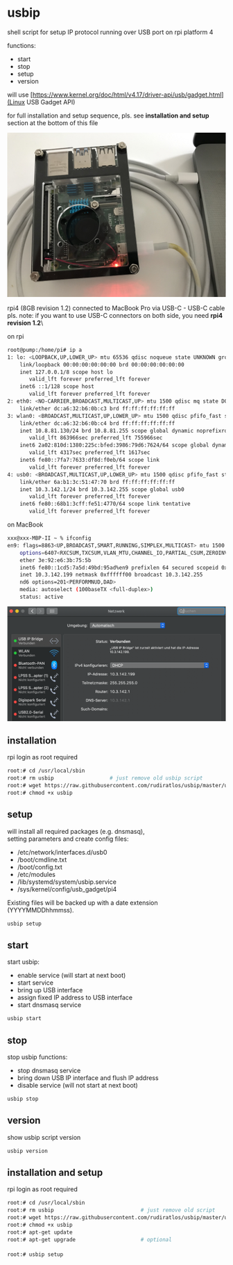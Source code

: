 # usbip

shell script for setup IP protocol running over USB port on rpi platform 4

functions:

- start
- stop
- setup
- version

will use [https://www.kernel.org/doc/html/v4.17/driver-api/usb/gadget.html](Linux USB Gadget API)

for full installation and setup sequence, pls. see **installation and setup** section at the bottom of this file

![rpi4 and MAC](./img/IMG_1149.jpg)

rpi4 (8GB revision 1.2) connected to MacBook Pro via USB-C - USB-C cable\
pls. note: if you want to use USB-C connectors on both side, you need **rpi4 revision 1.2**\

on rpi
~~~bash
root@pump:/home/pi# ip a
1: lo: <LOOPBACK,UP,LOWER_UP> mtu 65536 qdisc noqueue state UNKNOWN group default qlen 1000
    link/loopback 00:00:00:00:00:00 brd 00:00:00:00:00:00
    inet 127.0.0.1/8 scope host lo
       valid_lft forever preferred_lft forever
    inet6 ::1/128 scope host 
       valid_lft forever preferred_lft forever
2: eth0: <NO-CARRIER,BROADCAST,MULTICAST,UP> mtu 1500 qdisc mq state DOWN group default qlen 1000
    link/ether dc:a6:32:b6:0b:c3 brd ff:ff:ff:ff:ff:ff
3: wlan0: <BROADCAST,MULTICAST,UP,LOWER_UP> mtu 1500 qdisc pfifo_fast state UP group default qlen 1000
    link/ether dc:a6:32:b6:0b:c4 brd ff:ff:ff:ff:ff:ff
    inet 10.8.81.130/24 brd 10.8.81.255 scope global dynamic noprefixroute wlan0
       valid_lft 863966sec preferred_lft 755966sec
    inet6 2a02:810d:1380:225c:bfed:3986:79d6:7624/64 scope global dynamic mngtmpaddr noprefixroute 
       valid_lft 4317sec preferred_lft 1617sec
    inet6 fe80::7fa7:7633:df8d:f0eb/64 scope link 
       valid_lft forever preferred_lft forever
4: usb0: <BROADCAST,MULTICAST,UP,LOWER_UP> mtu 1500 qdisc pfifo_fast state UP group default qlen 1000
    link/ether 6a:b1:3c:51:47:70 brd ff:ff:ff:ff:ff:ff
    inet 10.3.142.1/24 brd 10.3.142.255 scope global usb0
       valid_lft forever preferred_lft forever
    inet6 fe80::68b1:3cff:fe51:4770/64 scope link tentative 
       valid_lft forever preferred_lft forever
~~~

on MacBook
~~~bash
xxx@xxx-MBP-II ~ % ifconfig
en9: flags=8863<UP,BROADCAST,SMART,RUNNING,SIMPLEX,MULTICAST> mtu 1500
	options=6407<RXCSUM,TXCSUM,VLAN_MTU,CHANNEL_IO,PARTIAL_CSUM,ZEROINVERT_CSUM>
	ether 3e:92:e6:3b:75:5b 
	inet6 fe80::1cd5:7a5d:49bd:95ad%en9 prefixlen 64 secured scopeid 0x10 
	inet 10.3.142.199 netmask 0xffffff00 broadcast 10.3.142.255
	nd6 options=201<PERFORMNUD,DAD>
	media: autoselect (100baseTX <full-duplex>)
	status: active
~~~

![MAC Network config](./img/IMG_MacBookNetwork.png)

## installation

rpi login as root required

~~~bash
root:# cd /usr/local/sbin
root:# rm usbip                  # just remove old usbip script
root:# wget https://raw.githubusercontent.com/rudiratlos/usbip/master/usbip
root:# chmod +x usbip
~~~

## setup

will install all required packages (e.g. dnsmasq),\
setting parameters and create config files:

- /etc/network/interfaces.d/usb0
- /boot/cmdline.txt
- /boot/config.txt
- /etc/modules
- /lib/systemd/system/usbip.service
- /sys/kernel/config/usb_gadget/pi4

Existing files will be backed up with a date extension (YYYYMMDDhhmmss). 

~~~bash
usbip setup
~~~

## start

start usbip:

- enable service (will start at next boot)
- start service
- bring up USB interface
- assign fixed IP address to USB interface
- start dnsmasq service

~~~bash
usbip start
~~~

## stop

stop usbip functions:

- stop dnsmasq service
- bring down USB IP interface and flush IP address
- disable service (will not start at next boot)

~~~bash
usbip stop
~~~

## version

show usbip script version

~~~bash
usbip version
~~~

## installation and setup

rpi login as root required

~~~bash
root:# cd /usr/local/sbin
root:# rm usbip                            # just remove old script
root:# wget https://raw.githubusercontent.com/rudiratlos/usbip/master/usbip
root:# chmod +x usbip
root:# apt-get update
root:# apt-get upgrade                     # optional

root:# usbip setup
~~~
